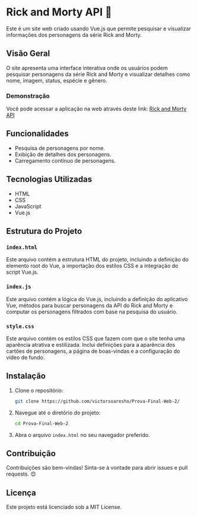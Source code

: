 # Rick and Morty API 🚀

Este é um site web criado usando Vue.js que permite pesquisar e visualizar informações dos personagens da série Rick and Morty.

## Visão Geral

O site apresenta uma interface interativa onde os usuários podem pesquisar personagens da série Rick and Morty e visualizar detalhes como nome, imagem, status, espécie e gênero.

### Demonstração

Você pode acessar a aplicação na web através deste link: [Rick and Morty API](https://prova-final-web-2.onrender.com/)

## Funcionalidades

- Pesquisa de personagens por nome.
- Exibição de detalhes dos personagens.
- Carregamento contínuo de personagens.

## Tecnologias Utilizadas

- HTML
- CSS
- JavaScript
- Vue.js

## Estrutura do Projeto

### `index.html`

Este arquivo contém a estrutura HTML do projeto, incluindo a definição do elemento root do Vue, a importação dos estilos CSS e a integração do script Vue.js.

### `index.js`

Este arquivo contém a lógica do Vue.js, incluindo a definição do aplicativo Vue, métodos para buscar personagens da API do Rick and Morty e computar os personagens filtrados com base na pesquisa do usuário.

### `style.css`

Este arquivo contém os estilos CSS que fazem com que o site tenha uma aparência atrativa e estilizada. Inclui definições para a aparência dos cartões de personagens, a página de boas-vindas e a configuração do vídeo de fundo.

## Instalação

1. Clone o repositório:
    ```bash
    git clone https://github.com/victorsoaresho/Prova-Final-Web-2/
    ```

2. Navegue até o diretório do projeto:
    ```bash
    cd Prova-Final-Web-2
    ```

3. Abra o arquivo `index.html` no seu navegador preferido.

## Contribuição

Contribuições são bem-vindas! Sinta-se à vontade para abrir issues e pull requests. 😊

## Licença

Este projeto está licenciado sob a MIT License.
